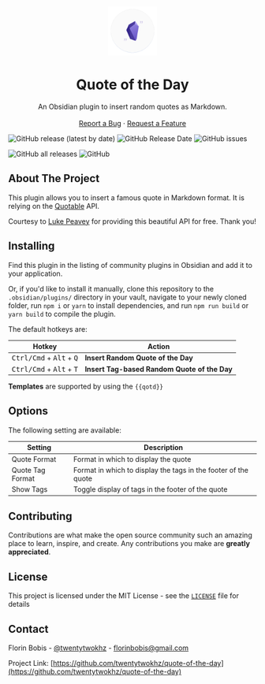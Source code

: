 <p align="center">
  <a href="https://github.com/twentytwokhz/quote-of-the-day">
    <img src="qotd.png" alt="Logo" height=100>
  </a>

  <h1 align="center">Quote of the Day</h1>

  <p align="center">
    An Obsidian plugin to insert random quotes as Markdown.
    <br />
    <br />
    <a href="https://github.com/twentytwokhz/quote-of-the-day/issues">Report a Bug</a>
    ·
    <a href="https://github.com/twentytwokhz/quote-of-the-day/issues">Request a Feature</a>
  </p>
</p>

![GitHub release (latest by date)](https://img.shields.io/github/v/release/twentytwokhz/quote-of-the-day)
![GitHub Release Date](https://img.shields.io/github/release-date/twentytwokhz/quote-of-the-day)
![GitHub issues](https://img.shields.io/github/issues/twentytwokhz/quote-of-the-day)

![GitHub all releases](https://img.shields.io/github/downloads/twentytwokhz/quote-of-the-day/total)
![GitHub](https://img.shields.io/github/license/twentytwokhz/quote-of-the-day)

<!-- ABOUT THE PROJECT -->

## About The Project

This plugin allows you to insert a famous quote in Markdown format. It is relying on the [Quotable](https://github.com/lukePeavey/quotable) API.

Courtesy to [Luke Peavey](https://github.com/lukePeavey) for providing this beautiful API for free. Thank you!

## Installing

Find this plugin in the listing of community plugins in Obsidian and add it to your application.

Or, if you'd like to install it manually, clone this repository to the `.obsidian/plugins/` directory in your vault, navigate to your newly cloned folder, run `npm i` or `yarn` to install dependencies, and run `npm run build` or `yarn build` to compile the plugin.

<!-- USAGE EXAMPLES -->

The default hotkeys are:

| Hotkey                                              | Action                                       |
| --------------------------------------------------- | -------------------------------------------- |
| <kbd>Ctrl/Cmd</kbd> + <kbd>Alt</kbd> + <kbd>Q</kbd> | **Insert Random Quote of the Day**           |
| <kbd>Ctrl/Cmd</kbd> + <kbd>Alt</kbd> + <kbd>T</kbd> | **Insert Tag-based Random Quote of the Day** |

**Templates** are supported by using the `{{qotd}}`

## Options

The following setting are available:

| Setting          | Description                                                    |
| ---------------- | -------------------------------------------------------------- |
| Quote Format     | Format in which to display the quote                           |
| Quote Tag Format | Format in which to display the tags in the footer of the quote |
| Show Tags        | Toggle display of tags in the footer of the quote              |

<!-- CONTRIBUTING -->

## Contributing

Contributions are what make the open source community such an amazing place to learn, inspire, and create. Any contributions you make are **greatly appreciated**.

## License

This project is licensed under the MIT License - see the [`LICENSE`](LICENSE) file for details

<!-- CONTACT -->

## Contact

Florin Bobis - [@twentytwokhz](https://github.com/twentytwokhz) - florinbobis@gmail.com

Project Link: [https://github.com/twentytwokhz/quote-of-the-day](https://github.com/twentytwokhz/quote-of-the-day)
